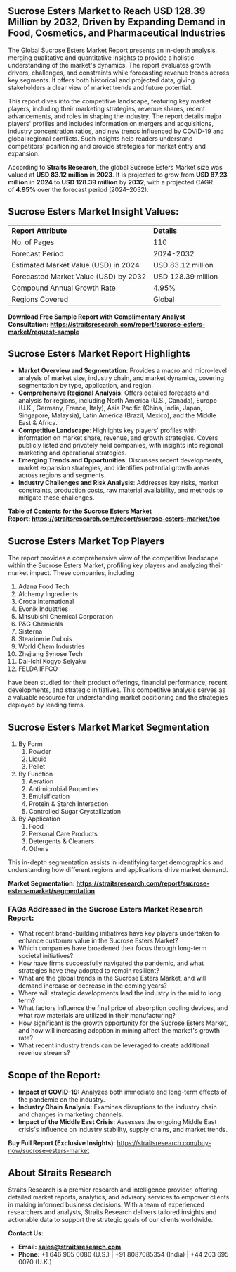 <p>&nbsp;</p>
<h2>Sucrose Esters Market to Reach USD 128.39 Million by 2032, Driven by Expanding Demand in Food, Cosmetics, and Pharmaceutical Industries</h2>
<p>The Global Sucrose Esters Market Report presents an in-depth analysis, merging qualitative and quantitative insights to provide a holistic understanding of the market's dynamics. The report evaluates growth drivers, challenges, and constraints while forecasting revenue trends across key segments. It offers both historical and projected data, giving stakeholders a clear view of market trends and future potential.</p>
<p>This report dives into the competitive landscape, featuring key market players, including their marketing strategies, revenue shares, recent advancements, and roles in shaping the industry. The report details major players' profiles and includes information on mergers and acquisitions, industry concentration ratios, and new trends influenced by COVID-19 and global regional conflicts. Such insights help readers understand competitors' positioning and provide strategies for market entry and expansion.</p>
<p>According to&nbsp;<strong>Straits Research</strong>, the global Sucrose Esters Market size was valued at&nbsp;<strong>USD 83.12 million</strong>&nbsp;in&nbsp;<strong>2023</strong>. It is projected&nbsp;to grow from&nbsp;<strong>USD 87.23 million</strong>&nbsp;in&nbsp;<strong>2024</strong>&nbsp;to&nbsp;<strong>USD 128.39 million</strong>&nbsp;by&nbsp;<strong>2032</strong>, with a projected CAGR of&nbsp;<strong>4.95%</strong>&nbsp;over the forecast period (2024&ndash;2032).</p>
<h2>Sucrose Esters Market Insight Values:</h2>
<table>
<tbody>
<tr>
<td><strong>Report Attribute</strong></td>
<td><strong>Details</strong></td>
</tr>
<tr>
<td>No. of Pages</td>
<td>110</td>
</tr>
<tr>
<td>Forecast Period</td>
<td>2024-2032</td>
</tr>
<tr>
<td>Estimated Market Value (USD) in&nbsp;2024</td>
<td>USD 83.12 million</td>
</tr>
<tr>
<td>Forecasted Market Value (USD) by 2032</td>
<td>USD 128.39 million</td>
</tr>
<tr>
<td>Compound Annual Growth Rate</td>
<td>4.95%</td>
</tr>
<tr>
<td>Regions Covered</td>
<td>Global</td>
</tr>
</tbody>
</table>
<p><strong>Download Free Sample Report with&nbsp;Complimentary Analyst Consultation:&nbsp;<a href="https://straitsresearch.com/report/sucrose-esters-market/request-sample">https://straitsresearch.com/report/sucrose-esters-market/request-sample</a></strong></p>
<h2>Sucrose Esters Market Report Highlights</h2>
<ul>
<li><strong>Market Overview and Segmentation</strong>: Provides a macro and micro-level analysis of market size, industry chain, and market dynamics, covering segmentation by type, application, and region.</li>
<li><strong>Comprehensive Regional Analysis</strong>: Offers detailed forecasts and analysis for regions, including North America (U.S., Canada), Europe (U.K., Germany, France, Italy), Asia Pacific (China, India, Japan, Singapore, Malaysia), Latin America (Brazil, Mexico), and the Middle East &amp; Africa.</li>
<li><strong>Competitive Landscape</strong>: Highlights key players' profiles with information on market share, revenue, and growth strategies. Covers publicly listed and privately held companies, with insights into regional marketing and operational strategies.</li>
<li><strong>Emerging Trends and Opportunities</strong>: Discusses recent developments, market expansion strategies, and identifies potential growth areas across regions and segments.</li>
<li><strong>Industry Challenges and Risk Analysis</strong>: Addresses key risks, market constraints, production costs, raw material availability, and methods to mitigate these challenges.</li>
</ul>
<p><strong>Table of Contents for the Sucrose Esters Market Report:&nbsp;<a href="https://straitsresearch.com/report/sucrose-esters-market/toc">https://straitsresearch.com/report/sucrose-esters-market/toc</a></strong></p>
<h2>Sucrose Esters Market Top Players</h2>
<p>The report provides a comprehensive view of the competitive landscape within the Sucrose Esters Market, profiling key players and analyzing their market impact. These companies, including&nbsp;</p>
<ol>
<li>Adana Food Tech</li>
<li>Alchemy Ingredients</li>
<li>Croda International</li>
<li>Evonik Industries</li>
<li>Mitsubishi Chemical Corporation</li>
<li>P&amp;G Chemicals</li>
<li>Sisterna</li>
<li>Stearinerie Dubois</li>
<li>World Chem Industries</li>
<li>Zhejiang Synose Tech</li>
<li>Dai-Ichi Kogyo Seiyaku</li>
<li>FELDA IFFCO</li>
</ol>
<p>have been studied for their product offerings, financial performance, recent developments, and strategic initiatives. This competitive analysis serves as a valuable resource for understanding market positioning and the strategies deployed by leading firms.</p>
<h2>Sucrose Esters Market Market Segmentation</h2>
<ol>
<li>By Form
<ol>
<li>Powder</li>
<li>Liquid</li>
<li>Pellet</li>
</ol>
</li>
<li>By Function&nbsp;
<ol>
<li>Aeration</li>
<li>Antimicrobial Properties</li>
<li>Emulsification</li>
<li>Protein &amp; Starch Interaction</li>
<li>Controlled Sugar Crystallization</li>
</ol>
</li>
<li>By Application
<ol>
<li>Food</li>
<li>Personal Care Products</li>
<li>Detergents &amp; Cleaners</li>
<li>Others</li>
</ol>
</li>
</ol>
<p>This in-depth segmentation assists in identifying target demographics and understanding how different regions and applications drive market demand.</p>
<p><strong>Market Segmentation:&nbsp;<a href="https://straitsresearch.com/report/sucrose-esters-market/segmentation">https://straitsresearch.com/report/sucrose-esters-market/segmentation</a></strong></p>
<h3>FAQs Addressed in the Sucrose Esters Market Research Report:</h3>
<ul>
<li>What recent brand-building initiatives have key players undertaken to enhance customer value in the Sucrose Esters Market?</li>
<li>Which companies have broadened their focus through long-term societal initiatives?</li>
<li>How have firms successfully navigated the pandemic, and what strategies have they adopted to remain resilient?</li>
<li>What are the global trends in the Sucrose Esters Market, and will demand increase or decrease in the coming years?</li>
<li>Where will strategic developments lead the industry in the mid to long term?</li>
<li>What factors influence the final price of absorption cooling devices, and what raw materials are utilized in their manufacturing?</li>
<li>How significant is the growth opportunity for the Sucrose Esters Market, and how will increasing adoption in mining affect the market's growth rate?</li>
<li>What recent industry trends can be leveraged to create additional revenue streams?</li>
</ul>
<h2>Scope of the Report:</h2>
<ul>
<li><strong>Impact of COVID-19:</strong>&nbsp;Analyzes both immediate and long-term effects of the pandemic on the industry.</li>
<li><strong>Industry Chain Analysis:</strong>&nbsp;Examines disruptions to the industry chain and changes in marketing channels.</li>
<li><strong>Impact of the Middle East Crisis:</strong>&nbsp;Assesses the ongoing Middle East crisis's influence on industry stability, supply chains, and market trends.</li>
</ul>
<p><strong>Buy Full Report (Exclusive Insights)</strong>:&nbsp;<a href="https://straitsresearch.com/buy-now/sucrose-esters-market">https://straitsresearch.com/buy-now/sucrose-esters-market</a></p>
<h2>About Straits Research</h2>
<p>Straits Research is a premier research and intelligence provider, offering detailed market reports, analytics, and advisory services to empower clients in making informed business decisions. With a team of experienced researchers and analysts, Straits Research delivers tailored insights and actionable data to support the strategic goals of our clients worldwide.</p>
<p><strong>Contact Us:</strong></p>
<ul>
<li><strong>Email:&nbsp;<a href="sales@straitsresearch.com">sales@straitsresearch.com</a></strong></li>
<li><strong>Phone:</strong>&nbsp;+1 646 905 0080 (U.S.) | +91 8087085354 (India) | +44 203 695 0070 (U.K.)</li>
</ul>
<p>&nbsp;</p>
